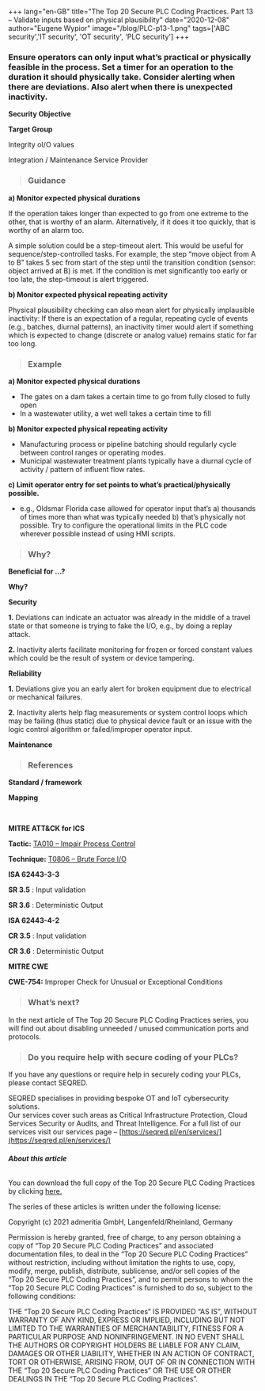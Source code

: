 +++
lang="en-GB"
title="The Top 20 Secure PLC Coding Practices. Part 13 – Validate inputs based on physical plausibility"
date="2020-12-08"
author="Eugene Wypior"
image="/blog/PLC-p13-1.png"
tags=['ABC security','IT security', 'OT security', 'PLC security']
+++

### **Ensure operators can only input what’s practical or physically feasible in the process. Set a timer for an operation to the duration it should physically take. Consider alerting when there are deviations. Also alert when there is unexpected inactivity.** 

**Security Objective**

**Target Group**

Integrity oI/O values

Integration / Maintenance Service Provider

> ### Guidance

**a) Monitor expected physical durations**

If the operation takes longer than expected to go from one extreme to the other, that is worthy of an alarm. Alternatively, if it does it too quickly, that is worthy of an alarm too. 

A simple solution could be a step-timeout alert. This would be useful for sequence/step-controlled tasks. For example, the step “move object from A to B” takes 5 sec from start of the step until the transition condition (sensor: object arrived at B) is met. If the condition is met significantly too early or too late, the step-timeout is alert triggered. 

**b) Monitor expected physical repeating activity**

Physical plausibility checking can also mean alert for physically implausible inactivity: If there is an expectation of a regular, repeating cycle of events (e.g., batches, diurnal patterns), an inactivity timer would alert if something which is expected to change (discrete or analog value) remains static for far too long. 

> ### Example

**a) Monitor expected physical durations** 

*   The gates on a dam takes a certain time to go from fully closed to fully open
*   In a wastewater utility, a wet well takes a certain time to fill

**b) Monitor expected physical repeating activity** 

*   Manufacturing process or pipeline batching should regularly cycle between control ranges or operating modes.
*   Municipal wastewater treatment plants typically have a diurnal cycle of activity / pattern of influent flow rates. 

**c) Limit operator entry for set points to what’s practical/physically possible.** 

*   e.g., Oldsmar Florida case allowed for operator input that’s a) thousands of times more than what was typically needed b) that’s physically not possible. Try to configure the operational limits in the PLC code wherever possible instead of using HMI scripts. 

> ### Why? 

**Beneficial for …?**

**Why?**

**Security**

**1\.** Deviations can indicate an actuator was already in the middle of a travel state or that someone is trying to fake the I/O, e.g., by doing a replay attack. 

**2\.** Inactivity alerts facilitate monitoring for frozen or forced constant values which could be the result of system or device tampering. 

**Reliability** 

**1\.** Deviations give you an early alert for broken equipment due to electrical or mechanical failures. 

**2\.** Inactivity alerts help flag measurements or system control loops which may be failing (thus static) due to physical device fault or an issue with the logic control algorithm or failed/improper operator input. 

**Maintenance** 

> ### References

**Standard / framework**

**Mapping**

 

**MITRE ATT&CK for ICS** 

**Tactic:** [TA010 – Impair Process Control](https://collaborate.mitre.org/attackics/index.php/Impair_Process_Control)

**Technique:** [T0806 – Brute Force I/O](https://collaborate.mitre.org/attackics/index.php/Technique/T0806)

**ISA 62443-3-3** 

**SR 3.5** : Input validation 

**SR 3.6** : Deterministic Output

**ISA 62443-4-2** 

**CR 3.5** : Input validation

**CR 3.6** : Deterministic Output

**MITRE CWE**

**CWE-754:** Improper Check for Unusual or Exceptional Conditions

> ### What’s next?

In the next article of The Top 20 Secure PLC Coding Practices series, you will find out about disabling unneeded / unused communication ports and protocols.

> ### Do you require help with secure coding of your PLCs?

If you have any questions or require help in securely coding your PLCs, please contact SEQRED.

SEQRED specialises in providing bespoke OT and IoT cybersecurity solutions.  
Our services cover such areas as Critical Infrastructure Protection, Cloud Services Security or Audits, and Threat Intelligence. For a full list of our services visit our services page – [https://seqred.pl/en/services/](https://seqred.pl/en/services/)

###### **About this article**

You can download the full copy of the Top 20 Secure PLC Coding Practices by clicking [here.](https://www.plc-security.com/index.html#download)

The series of these articles is written under the following license:

Copyright (c) 2021 admeritia GmbH, Langenfeld/Rheinland, Germany

Permission is hereby granted, free of charge, to any person obtaining a copy of “Top 20 Secure PLC Coding Practices” and associated documentation files, to deal in the “Top 20 Secure PLC Coding Practices” without restriction, including without limitation the rights to use, copy, modify, merge, publish, distribute, sublicense, and/or sell copies of the “Top 20 Secure PLC Coding Practices”, and to permit persons to whom the “Top 20 Secure PLC Coding Practices” is furnished to do so, subject to the following conditions:

THE “Top 20 Secure PLC Coding Practices” IS PROVIDED “AS IS”, WITHOUT WARRANTY OF ANY KIND, EXPRESS OR IMPLIED, INCLUDING BUT NOT LIMITED TO THE WARRANTIES OF MERCHANTABILITY, FITNESS FOR A PARTICULAR PURPOSE AND NONINFRINGEMENT. IN NO EVENT SHALL THE AUTHORS OR COPYRIGHT HOLDERS BE LIABLE FOR ANY CLAIM, DAMAGES OR OTHER LIABILITY, WHETHER IN AN ACTION OF CONTRACT, TORT OR OTHERWISE, ARISING FROM, OUT OF OR IN CONNECTION WITH THE “Top 20 Secure PLC Coding Practices” OR THE USE OR OTHER DEALINGS IN THE “Top 20 Secure PLC Coding Practices”.
